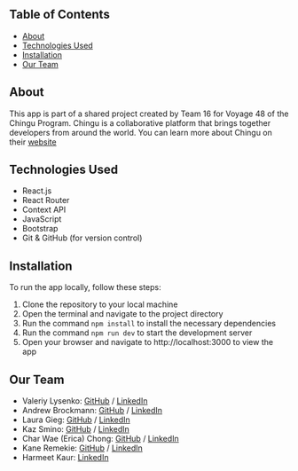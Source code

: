 ## Table of Contents
- [About](#about)
- [Technologies Used](#technologies-used)
- [Installation](#installation)
- [Our Team](#our-team)


## About

This app is part of a shared project created by Team 16 for Voyage 48 of the Chingu Program. Chingu is a collaborative platform that brings together developers from around the world. You can learn more about Chingu on their [website](https://www.chingu.io/)


## Technologies Used

- React.js
- React Router
- Context API
- JavaScript
- Bootstrap
- Git & GitHub (for version control)


## Installation

To run the app locally, follow these steps:

1. Clone the repository to your local machine
2. Open the terminal and navigate to the project directory
3. Run the command `npm install` to install the necessary dependencies
4. Run the command `npm run dev` to start the development server
5. Open your browser and navigate to http://localhost:3000 to view the app


## Our Team

- Valeriy Lysenko: [GitHub](https://github.com/Valeriusdev) / [LinkedIn](https://linkedin.com/in/valeriylysenko)
- Andrew Brockmann: [GitHub](https://github.com/PongRVA) / [LinkedIn](https://linkedin.com/in/andybrockmann)
- Laura Gieg: [GitHub](https://github.com/frosty8104) / [LinkedIn](https://www.linkedin.com/in/laura-gieg-web-designer-developer/)
- Kaz Smino: [GitHub](https://github.com/Kaz-Smino) / [LinkedIn](https://www.linkedin.com/in/kaz-smino/)
- Char Wae (Erica) Chong: [GitHub](https://github.com/chonger878) / [LinkedIn](https://linkedin.com/in/charwaeericachong)
- Kane Remekie: [GitHub](https://github.com/kanerem) / [LinkedIn](https://www.linkedin.com/in/kanerem/)
- Harmeet Kaur: [LinkedIn](https://www.linkedin.com/in/harmeet-kaur-psm-i-pspo-i-safe-popm-008778236/)